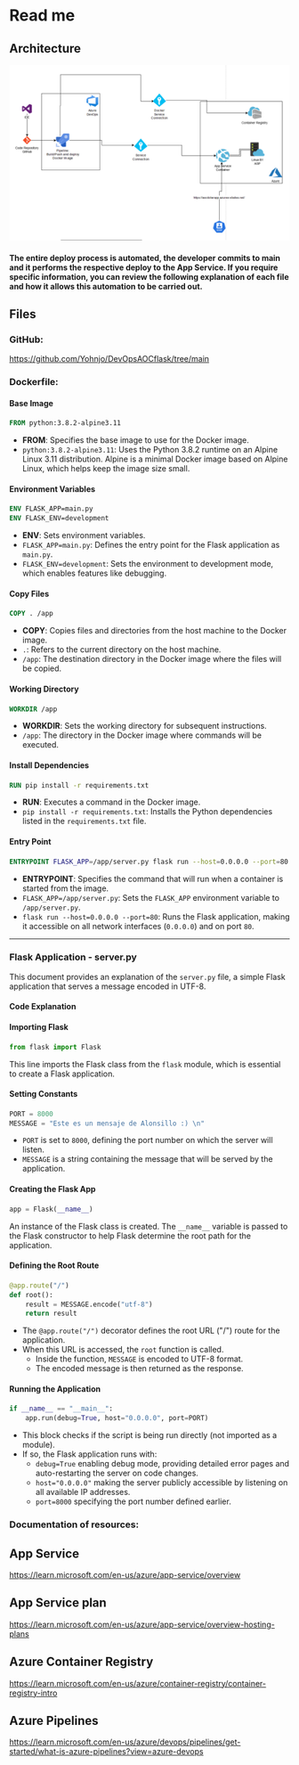 # Read me

## Architecture
![Architecture](Arquitectura.png)

#### The entire deploy process is automated, the developer commits to main and it performs the respective deploy to the App Service. If you require specific information, you can review the following explanation of each file and how it allows this automation to be carried out.

## Files

### GitHub: 
https://github.com/Yohnjo/DevOpsAOCflask/tree/main

### Dockerfile: 

#### Base Image

```dockerfile
FROM python:3.8.2-alpine3.11
```
- **FROM**: Specifies the base image to use for the Docker image.
- `python:3.8.2-alpine3.11`: Uses the Python 3.8.2 runtime on an Alpine Linux 3.11 distribution. Alpine is a minimal Docker image based on Alpine Linux, which helps keep the image size small.

#### Environment Variables

```dockerfile
ENV FLASK_APP=main.py
ENV FLASK_ENV=development
```
- **ENV**: Sets environment variables.
- `FLASK_APP=main.py`: Defines the entry point for the Flask application as `main.py`.
- `FLASK_ENV=development`: Sets the environment to development mode, which enables features like debugging.

#### Copy Files

```dockerfile
COPY . /app
```
- **COPY**: Copies files and directories from the host machine to the Docker image.
- `.`: Refers to the current directory on the host machine.
- `/app`: The destination directory in the Docker image where the files will be copied.

#### Working Directory

```dockerfile
WORKDIR /app
```
- **WORKDIR**: Sets the working directory for subsequent instructions.
- `/app`: The directory in the Docker image where commands will be executed.

#### Install Dependencies

```dockerfile
RUN pip install -r requirements.txt
```
- **RUN**: Executes a command in the Docker image.
- `pip install -r requirements.txt`: Installs the Python dependencies listed in the `requirements.txt` file.

#### Entry Point

```dockerfile
ENTRYPOINT FLASK_APP=/app/server.py flask run --host=0.0.0.0 --port=80
```
- **ENTRYPOINT**: Specifies the command that will run when a container is started from the image.
- `FLASK_APP=/app/server.py`: Sets the `FLASK_APP` environment variable to `/app/server.py`.
- `flask run --host=0.0.0.0 --port=80`: Runs the Flask application, making it accessible on all network interfaces (`0.0.0.0`) and on port `80`.

---

### Flask Application - server.py

This document provides an explanation of the `server.py` file, a simple Flask application that serves a message encoded in UTF-8.

#### Code Explanation

#### Importing Flask

```python
from flask import Flask
```

This line imports the Flask class from the `flask` module, which is essential to create a Flask application.

#### Setting Constants

```python
PORT = 8000
MESSAGE = "Este es un mensaje de Alonsillo :) \n"
```

- `PORT` is set to `8000`, defining the port number on which the server will listen.
- `MESSAGE` is a string containing the message that will be served by the application.

#### Creating the Flask App

```python
app = Flask(__name__)
```

An instance of the Flask class is created. The `__name__` variable is passed to the Flask constructor to help Flask determine the root path for the application.

#### Defining the Root Route

```python
@app.route("/")
def root():
    result = MESSAGE.encode("utf-8")
    return result
```

- The `@app.route("/")` decorator defines the root URL ("/") route for the application.
- When this URL is accessed, the `root` function is called.
  - Inside the function, `MESSAGE` is encoded to UTF-8 format.
  - The encoded message is then returned as the response.

#### Running the Application

```python
if __name__ == "__main__":
    app.run(debug=True, host="0.0.0.0", port=PORT)
```

- This block checks if the script is being run directly (not imported as a module).
- If so, the Flask application runs with:
  - `debug=True` enabling debug mode, providing detailed error pages and auto-restarting the server on code changes.
  - `host="0.0.0.0"` making the server publicly accessible by listening on all available IP addresses.
  - `port=8000` specifying the port number defined earlier.

### Documentation of resources:
## App Service
https://learn.microsoft.com/en-us/azure/app-service/overview
## App Service plan 
https://learn.microsoft.com/en-us/azure/app-service/overview-hosting-plans
## Azure Container Registry
https://learn.microsoft.com/en-us/azure/container-registry/container-registry-intro
## Azure Pipelines
https://learn.microsoft.com/en-us/azure/devops/pipelines/get-started/what-is-azure-pipelines?view=azure-devops
